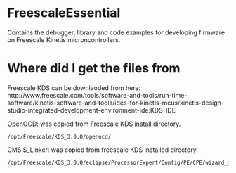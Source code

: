 # FreescaleEssential
Contains the debugger, library and code examples for developing firmware on Freescale Kinetis microncontrollers.

<h1>Where did I get the files from</h1>
Freescale KDS can be downlaoded from here: http://www.freescale.com/tools/software-and-tools/run-time-software/kinetis-software-and-tools/ides-for-kinetis-mcus/kinetis-design-studio-integrated-development-environment-ide:KDS_IDE

OpenOCD: was copied from Freescale KDS install directory.
```
/opt/Freescale/KDS_3.0.0/openocd/
```

CMSIS_Linker: was copied from freescale KDS installed directory.
```
/opt/Freescale/KDS_3.0.0/eclipse/ProcessorExpert/Config/PE/CPE/wizard_data/wizards/kds
```
